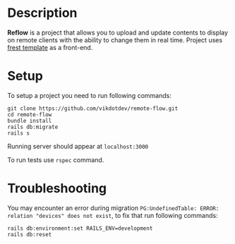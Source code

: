 # Description
__Reflow__ is a project that allows you to upload and update contents to display on remote clients with the ability to change them in real time. Project uses [frest template](https://www.pixinvent.com/demo/frest-clean-bootstrap-admin-dashboard-template/html/ltr/vertical-menu-template/dashboard-ecommerce.html) as a front-end.

# Setup
To setup a project you need to run following commands:
```
git clone https://github.com/vikdotdev/remote-flow.git
cd remote-flow
bundle install
rails db:migrate
rails s
```
Running server should appear at `localhost:3000`

To run tests use `rspec` command.

# Troubleshooting
You may encounter an error during migration `PG:UndefinedTable: ERROR: relation "devices" does not exist`, to fix that run following commands:
```
rails db:environment:set RAILS_ENV=development
rails db:reset
```

